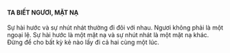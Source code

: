 #### TA BIẾT NGƯƠI, MẶT NẠ 

Sự hài hước và sự nhút nhát thường đi đôi với nhau. Ngươi không phải là một ngoại lệ. Sự hài hước là một mặt nạ và sự nhút nhát là một mặt nạ khác. Đừng để cho bất kỳ kẻ nào lấy đi cả hai cùng một lúc.
